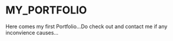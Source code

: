 # MY_PORTFOLIO
 Here comes my first Portfolio...Do check out and contact me if any inconvience causes...
